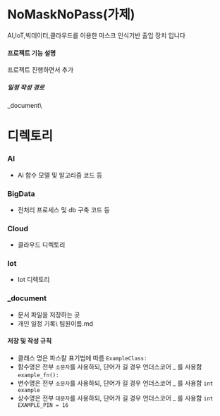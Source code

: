 # NoMaskNoPass(가제)
AI,IoT,빅데이터,클라우드를 이용한 마스크 인식기반 출입 장치 입니다



#### 프로젝트 기능 설명

프로젝트 진행하면서 추가



##### 일정 작성 경로

_document\

# 디렉토리

### AI
  - Ai 함수 모델 및 알고리즘 코드 등
### BigData
  - 전처리 프로세스 및 db 구축 코드 등
### Cloud
  - 클라우드 디렉토리
### Iot
  - Iot 디렉토리

### _document
  - 문서 파일을 저장하는 곳
  - 개인 일정 기록\ 팀원이름.md

#### 저장 및 작성 규칙
  - 클래스 명은 파스칼 표기법에 따름 `ExampleClass:`
  - 함수명은 전부 `소문자`를 사용하되, 단어가 길 경우 언더스코어 _ 를 사용함 `example_fn():`
  - 변수명은 전부 `소문자`를 사용하되, 단어가 길 경우 언더스코어 _ 를 사용함 `int example`
  - 상수명은 전부 `대문자`를 사용하되, 단어가 길 경우 언더스코어 _ 를 사용함 `int EXAMPLE_PIN = 16`
